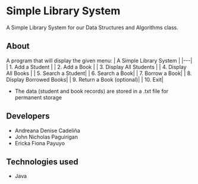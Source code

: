 # Simple Library System
A Simple Library System for our Data Structures and Algorithms class.

## About
A program that will display the given menu:
| A Simple Library System |
|---|
| 1. Add a Student   |
| 2. Add a Book   |
| 3. Display All Students |
| 4. Display All Books |
| 5. Search a Student|
| 6. Search a Book|
| 7. Borrow a Book|
| 8. Display Borrowed Books|
| 9. Return a Book (optional)|
| 10. Exit|

* The data (student and book records) are stored in a .txt file for permanent storage
  
## Developers
* Andreana Denise Cadeliña
* John Nicholas Paguirigan
* Ericka Fiona Payuyo

## Technologies used
* Java
